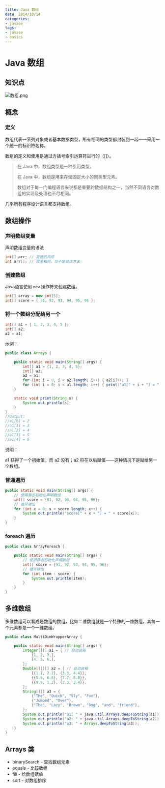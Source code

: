 ```yaml
---
title: Java 数组
date: 2014/10/14
categories:
- javase
tags:
- javase
- basics
---
```


# Java 数组

## 知识点

![数组.png](https://upload-images.jianshu.io/upload_images/3101171-4936f1c528747983.png?imageMogr2/auto-orient/strip%7CimageView2/2/w/1240)

## 概念

### 定义

数组代表一系列对象或者基本数据类型，所有相同的类型都封装到一起——采用一个统一的标识符名称。

数组的定义和使用是通过方括号索引运算符进行的（[]）。

> 在 Java 中，数组类型是一种引用类型。
>
> 在 Java 中，数组是用来存储固定大小的同类型元素。
>
> 数组对于每一门编程语言来说都是重要的数据结构之一，当然不同语言对数组的实现及处理也不尽相同。

几乎所有程序设计语言都支持数组。

## 数组操作

### 声明数组变量

声明数组变量的语法

```java
int[] arr; // 首选的风格
int arr[]; // 效果相同，但不是首选方法
```

### 创建数组

Java语言使用 `new` 操作符来创建数组。

```java
int[] array = new int[5];
int[] score = { 91, 92, 93, 94, 95, 96 };
```

### 将一个数组分配给另一个

```java
int[] a1 = { 1, 2, 3, 4, 5 };
int[] a2;
a2 = a1;
```

示例：

```java
public class Arrays {

    public static void main(String[] args) {
        int[] a1 = {1, 2, 3, 4, 5};
        int[] a2;
        a2 = a1;
        for (int i = 0; i < a2.length; i++) { a2[i]++; }
        for (int i = 0; i < a1.length; i++) { print("a1[" + i + "] = " + a1[i]); }
    }

    static void print(String s) {
        System.out.println(s);
    }
}
//Output:
//a1[0] = 2
//a1[1] = 3
//a1[2] = 4
//a1[3] = 5
//a1[4] = 6
```

说明：

a1 获得了一个初始值，而 a2 没有；a2 将在以后赋值——这种情况下是赋给另一个数组。

### 普通遍历

```java
public static void main(String[] args) {
    // 使用静态初始化声明数组
    int[] score = {91, 92, 93, 94, 95, 96};
    // 循环输出
    for (int x = 0; x < score.length; x++) {
        System.out.println("score[" + x + "] = " + score[x]);
    }
}
```

### foreach 遍历

```java
public class ArrayForeach {

    public static void main(String[] args) {
        // 使用静态初始化声明数组
        int[] score = {91, 92, 93, 94, 95, 96};
        // 循环输出
        for (int item : score) {
            System.out.println(item);
        }
    }
}
```

## 多维数组

多维数组可以看成是数组的数组，比如二维数组就是一个特殊的一维数组，其每一个元素都是一个一维数组。

```java
public class MultiDimWrapperArray {

    public static void main(String[] args) {
        Integer[][] a1 = { // 自动装箱
            {1, 2, 3,},
            {4, 5, 6,},
        };
        Double[][][] a2 = { // 自动装箱
            {{1.1, 2.2}, {3.3, 4.4}},
            {{5.5, 6.6}, {7.7, 8.8}},
            {{9.9, 1.2}, {2.3, 3.4}},
        };
        String[][] a3 = {
            {"The", "Quick", "Sly", "Fox"},
            {"Jumped", "Over"},
            {"The", "Lazy", "Brown", "Dog", "and", "friend"},
        };
        System.out.println("a1: " + java.util.Arrays.deepToString(a1));
        System.out.println("a2: " + java.util.Arrays.deepToString(a2));
        System.out.println("a3: " + Arrays.deepToString(a3));
    }
}
```

## Arrays 类

- binarySearch - 查找数组元素
- equals - 比较数组
- fill - 给数组赋值
- sort - 对数组排序